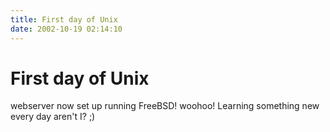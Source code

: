 ```yaml
---
title: First day of Unix
date: 2002-10-19 02:14:10
---
```


# First day of Unix

webserver now set up running FreeBSD! woohoo! Learning something new every day aren't I? ;)